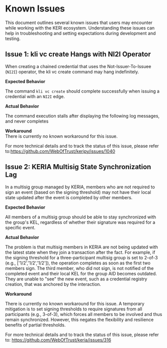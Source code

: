 # Known Issues

This document outlines several known issues that users may encounter while working with the KERI ecosystem. Understanding these issues can help in troubleshooting and setting expectations during development and testing.

## Issue 1: kli vc create Hangs with NI2I Operator

When creating a chained credential that uses the Not-Issuer-To-Issuee (`NI2I`) operator, the kli vc create command may hang indefinitely.

**Expected Behavior**

The command `kli vc create` should complete successfully when issuing a credential with an `NI2I` edge.

**Actual Behavior**

The command execution stalls after displaying the following log messages, and never completes

**Workaround**  
There is currently no known workaround for this issue.

For more technical details and to track the status of this issue, please refer to:https://github.com/WebOfTrust/keripy/issues/1040 

## Issue 2: KERIA Multisig State Synchronization Lag
In a multisig group managed by KERIA, members who are not required to sign an event (based on the signing threshold) may not have their local state updated after the event is completed by other members.

**Expected Behavior**

All members of a multisig group should be able to stay synchronized with the group's KEL, regardless of whether their signature was required for a specific event.

**Actual Behavior**

The problem is that multisig members in KERIA are not being updated with the latest state when they join a transaction after the fact. For example, if the signing threshold for a three-participant multisig group is set to 2-of-3 (e.g., ['1/2','1/2','1/2']), the operation completes as soon as the first two members sign. The third member, who did not sign, is not notified of the completed event and their local KEL for the group AID becomes outdated. They are unable to "see" the new event, such as a credential registry creation, that was anchored by the interaction.

**Workaround**

There is currently no known workaround for this issue. A temporary mitigation is to set signing thresholds to require signatures from all participants (e.g., 3-of-3), which forces all members to be involved and thus remain synchronized. However, this negates the flexibility and resilience benefits of partial thresholds.

For more technical details and to track the status of this issue, please refer to: https://github.com/WebOfTrust/keria/issues/316
